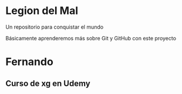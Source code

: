 # Legion del Mal
Un repositorio para conquistar el mundo

Básicamente aprenderemos más sobre Git y GitHub con este proyecto


# Fernando


## Curso de xg en Udemy
